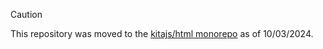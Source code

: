> [!CAUTION]
> This repository was moved to the [kitajs/html monorepo](https://github.com/kitajs/html/tree/master/packages/ts-html-plugin#readme) as of 10/03/2024.
